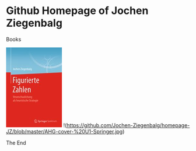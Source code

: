 # Github Homepage of Jochen Ziegenbalg
Books 

![Figurate Numbers](https://github.com/Jochen-Ziegenbalg/homepage-JZ/blob/master/Figurierte-Zahlen-U1.jpg) 
!(https://github.com/Jochen-Ziegenbalg/homepage-JZ/blob/master/AHG-cover-%20U1-Springer.jpg) 

The End 
